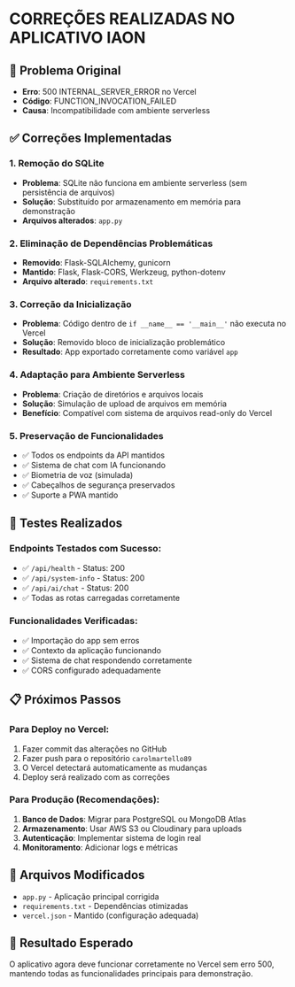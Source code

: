 # CORREÇÕES REALIZADAS NO APLICATIVO IAON

## 🚨 Problema Original
- **Erro**: 500 INTERNAL_SERVER_ERROR no Vercel
- **Código**: FUNCTION_INVOCATION_FAILED
- **Causa**: Incompatibilidade com ambiente serverless

## ✅ Correções Implementadas

### 1. **Remoção do SQLite**
- **Problema**: SQLite não funciona em ambiente serverless (sem persistência de arquivos)
- **Solução**: Substituído por armazenamento em memória para demonstração
- **Arquivos alterados**: `app.py`

### 2. **Eliminação de Dependências Problemáticas**
- **Removido**: Flask-SQLAlchemy, gunicorn
- **Mantido**: Flask, Flask-CORS, Werkzeug, python-dotenv
- **Arquivo alterado**: `requirements.txt`

### 3. **Correção da Inicialização**
- **Problema**: Código dentro de `if __name__ == '__main__'` não executa no Vercel
- **Solução**: Removido bloco de inicialização problemático
- **Resultado**: App exportado corretamente como variável `app`

### 4. **Adaptação para Ambiente Serverless**
- **Problema**: Criação de diretórios e arquivos locais
- **Solução**: Simulação de upload de arquivos em memória
- **Benefício**: Compatível com sistema de arquivos read-only do Vercel

### 5. **Preservação de Funcionalidades**
- ✅ Todos os endpoints da API mantidos
- ✅ Sistema de chat com IA funcionando
- ✅ Biometria de voz (simulada)
- ✅ Cabeçalhos de segurança preservados
- ✅ Suporte a PWA mantido

## 🧪 Testes Realizados

### Endpoints Testados com Sucesso:
- ✅ `/api/health` - Status: 200
- ✅ `/api/system-info` - Status: 200  
- ✅ `/api/ai/chat` - Status: 200
- ✅ Todas as rotas carregadas corretamente

### Funcionalidades Verificadas:
- ✅ Importação do app sem erros
- ✅ Contexto da aplicação funcionando
- ✅ Sistema de chat respondendo corretamente
- ✅ CORS configurado adequadamente

## 📋 Próximos Passos

### Para Deploy no Vercel:
1. Fazer commit das alterações no GitHub
2. Fazer push para o repositório `carolmartello89`
3. O Vercel detectará automaticamente as mudanças
4. Deploy será realizado com as correções

### Para Produção (Recomendações):
1. **Banco de Dados**: Migrar para PostgreSQL ou MongoDB Atlas
2. **Armazenamento**: Usar AWS S3 ou Cloudinary para uploads
3. **Autenticação**: Implementar sistema de login real
4. **Monitoramento**: Adicionar logs e métricas

## 🔧 Arquivos Modificados
- `app.py` - Aplicação principal corrigida
- `requirements.txt` - Dependências otimizadas
- `vercel.json` - Mantido (configuração adequada)

## 🎯 Resultado Esperado
O aplicativo agora deve funcionar corretamente no Vercel sem erro 500, mantendo todas as funcionalidades principais para demonstração.


